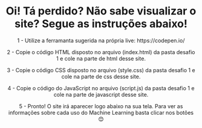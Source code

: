 ### <h1 align="center"> Oi! Tá perdido? Não sabe visualizar o site? Segue as instruções abaixo! </h1>

<p align="center">
1 - Utilize a ferramanta sugerida na própria live: https://codepen.io/
</p>

<p align="center">
2 - Copie o código HTML disposto no arquivo (index.html) da pasta desafio 1 e cole na parte de html desse site.
</p>

<p align="center">
3 - Copie o código CSS disposto no arquivo (style.css) da pasta desafio 1 e cole na parte de css desse site.
</p>

<p align="center">
4 - Copie o código do JavaScript no arquivo (script.js) da pasta desafio 1 e cole na parte de javascript desse site.
</p>

<p align="center">
5 - Pronto! O site irá aparecer logo abaixo na sua tela. Para ver as informações sobre cada uso do Machine Learning basta clicar nos botões 😊
</p>
